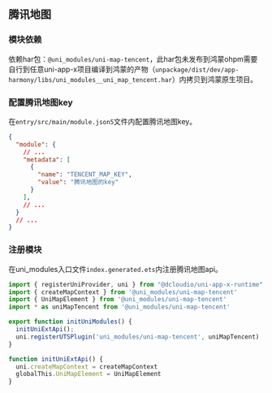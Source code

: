 ## 腾讯地图

### 模块依赖

依赖har包：`@uni_modules/uni-map-tencent`，此har包未发布到鸿蒙ohpm需要自行到任意uni-app-x项目编译到鸿蒙的产物（`unpackage/dist/dev/app-harmony/libs/uni_modules__uni_map_tencent.har`）内拷贝到鸿蒙原生项目。

### 配置腾讯地图key

在`entry/src/main/module.json5`文件内配置腾讯地图key。

```json
{
  "module": {
    // ...
    "metadata": [
      {
        "name": "TENCENT_MAP_KEY",
        "value": "腾讯地图的key"
      }
    ],
    // ...
  }
  // ...
}
```

### 注册模块
在uni_modules入口文件`index.generated.ets`内注册腾讯地图api。

```typescript
import { registerUniProvider, uni } from "@dcloudio/uni-app-x-runtime";
import { createMapContext } from '@uni_modules/uni-map-tencent'
import { UniMapElement } from '@uni_modules/uni-map-tencent'
import * as uniMapTencent from '@uni_modules/uni-map-tencent'

export function initUniModules() {
  initUniExtApi();
  uni.registerUTSPlugin('uni_modules/uni-map-tencent', uniMapTencent)
}

function initUniExtApi() {
  uni.createMapContext = createMapContext
  globalThis.UniMapElement = UniMapElement
}
```